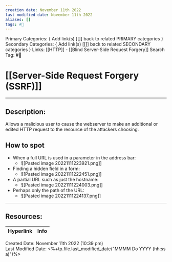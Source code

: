 ```yaml
---
creation date: November 11th 2022
last modified date: November 11th 2022
aliases: []
tags: #📕
---
```


Primary Categories: { Add link(s) [[]] back to related PRIMARY categories }
Secondary Categories:  { Add link(s) [[]] back to related SECONDARY categories }
Links: [[HTTP]] - [[Blind Server-Side Request Forgery]]
Search Tag: #📕  

# [[Server-Side Request Forgery (SSRF)]]  
___

## Description:  
Allows a malicious user to cause the webserver to make an additional or edited HTTP request to the resource of the attackers choosing.

## How to spot
- When a full URL is used in a parameter in the address bar:
	- ![[Pasted image 20221111223921.png]]
- Finding a hidden field in a form:
	- ![[Pasted image 20221111222451.png]]
- A partial URL such as just the hostname:
	- ![[Pasted image 20221111224003.png]]
- Perhaps only the path of the URL:
	- ![[Pasted image 20221111224137.png]]



___

## Resources:

| Hyperlink | Info |
| --------- | ---- |


Created Date: November 11th 2022 (10:39 pm)  
Last Modified Date: <%+tp.file.last_modified_date("MMMM Do YYYY (hh:ss a)")%>
